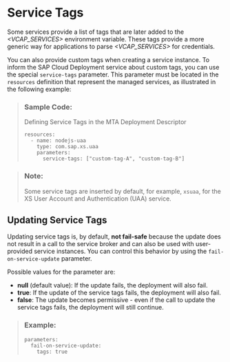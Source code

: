 <!-- loio3e36d133d9f342d4a3a6fde235783ccc -->

# Service Tags

Some services provide a list of tags that are later added to the *<VCAP\_SERVICES\>* environment variable. These tags provide a more generic way for applications to parse *<VCAP\_SERVICES\>* for credentials.

You can also provide custom tags when creating a service instance. To inform the SAP Cloud Deployment service about custom tags, you can use the special `service-tags` parameter. This parameter must be located in the `resources` definition that represent the managed services, as illustrated in the following example:

> ### Sample Code:  
> Defining Service Tags in the MTA Deployment Descriptor
> 
> ```
> resources: 
>   - name: nodejs-uaa 
>     type: com.sap.xs.uaa 
>     parameters: 
>       service-tags: ["custom-tag-A", "custom-tag-B"] 
> ```

> ### Note:  
> Some service tags are inserted by default, for example, `xsuaa`, for the XS User Account and Authentication \(UAA\) service.



<a name="loio3e36d133d9f342d4a3a6fde235783ccc__section_tht_232_mfc"/>

## Updating Service Tags

Updating service tags is, by default, **not fail-safe** because the update does not result in a call to the service broker and can also be used with user-provided service instances. You can control this behavior by using the `fail-on-service-update` parameter.

Possible values for the parameter are:

-   **null** \(default value\): If the update fails, the deployment will also fail.
-   **true**: If the update of the service tags fails, the deployment will also fail.
-   **false**: The update becomes permissive - even if the call to update the service tags fails, the deployment will still continue.

> ### Example:  
> ```
> parameters:
>   fail-on-service-update:
>     tags: true
> ```

